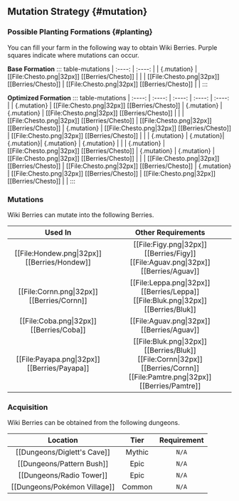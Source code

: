 ## Mutation Strategy {#mutation}

### Possible Planting Formations {#planting}

You can fill your farm in the following way to obtain Wiki Berries. Purple squares indicate where mutations can occur.

**Base Formation**
::: table-mutations
| :----: | :----: |
| {.mutation} | [[File:Chesto.png\|32px]] [[Berries/Chesto]] | |
| [[File:Chesto.png\|32px]] [[Berries/Chesto]] | [[File:Chesto.png\|32px]] [[Berries/Chesto]] | |
:::

**Optimized Formation**
::: table-mutations
| :----: | :----: | :----: | :----: | :----: |
| {.mutation} | [[File:Chesto.png\|32px]] [[Berries/Chesto]] | {.mutation} | {.mutation} | [[File:Chesto.png\|32px]] [[Berries/Chesto]] | |
| [[File:Chesto.png\|32px]] [[Berries/Chesto]] | [[File:Chesto.png\|32px]] [[Berries/Chesto]] | {.mutation} | [[File:Chesto.png\|32px]] [[Berries/Chesto]] | [[File:Chesto.png\|32px]] [[Berries/Chesto]] | |
| {.mutation} | {.mutation}| {.mutation}| {.mutation} | {.mutation} | |
| {.mutation} | [[File:Chesto.png\|32px]] [[Berries/Chesto]] | {.mutation} | {.mutation} | [[File:Chesto.png\|32px]] [[Berries/Chesto]] | |
| [[File:Chesto.png\|32px]] [[Berries/Chesto]] | [[File:Chesto.png\|32px]] [[Berries/Chesto]] | {.mutation} | [[File:Chesto.png\|32px]] [[Berries/Chesto]] | [[File:Chesto.png\|32px]] [[Berries/Chesto]] | |
:::

### Mutations
Wiki Berries can mutate into the following Berries.

| Used In                                       | Other Requirements |
| :---:                                         | :---: |
| [[File:Hondew.png\|32px]] [[Berries/Hondew]]  | [[File:Figy.png\|32px]] [[Berries/Figy]] [[File:Aguav.png\|32px]] [[Berries/Aguav]] |
| [[File:Cornn.png\|32px]] [[Berries/Cornn]]    | [[File:Leppa.png\|32px]] [[Berries/Leppa]] [[File:Bluk.png\|32px]] [[Berries/Bluk]] |
| [[File:Coba.png\|32px]] [[Berries/Coba]]      | [[File:Aguav.png\|32px]] [[Berries/Aguav]] |
| [[File:Payapa.png\|32px]] [[Berries/Payapa]]  | [[File:Bluk.png\|32px]] [[Berries/Bluk]] [[File:Cornn\|32px]] [[Berries/Cornn]] [[File:Pamtre.png\|32px]] [[Berries/Pamtre]] |

### Acquisition
Wiki Berries can be obtained from the following dungeons.

| Location	                        | Tier	    | Requirement   |
| :---:                             | :---:     | :---:         |
| [[Dungeons/Diglett's Cave]]       | Mythic	| `N/A`         |
| [[Dungeons/Pattern Bush]]	        | Epic  	| `N/A`         |
| [[Dungeons/Radio Tower]]	        | Epic  	| `N/A`         |
| [[Dungeons/Pokémon Village]]      | Common  	| `N/A`         |